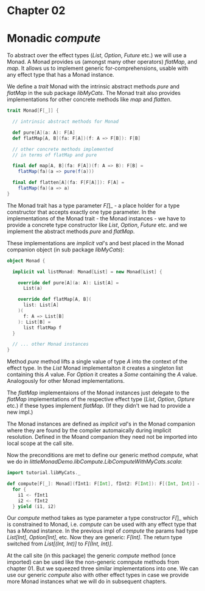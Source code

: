 # Chapter 02

# Monadic _compute_

To abstract over the effect types (_List_, _Option_,
_Future_ etc.) we will use a Monad. A Monad provides us
(amongst many other operators) _flatMap_, and _map_. It
allows us to implement generic for-comprehensions, usable
with any effect type that has a Monad instance.

We define a _trait_ Monad with the intrinsic abstract
methods _pure_ and _flatMap_ in the sub package
_libMyCats_. The Monad trait also provides
implementations for other concrete methods like _map_
and _flatten_.

```scala
trait Monad[F[_]] {

  // intrinsic abstract methods for Monad

  def pure[A](a: A): F[A]
  def flatMap[A, B](fa: F[A])(f: A => F[B]): F[B]

  // other concrete methods implemented
  // in terms of flatMap and pure

  final def map[A, B](fa: F[A])(f: A => B): F[B] =
    flatMap(fa)(a => pure(f(a)))

  final def flatten[A](fa: F[F[A]]): F[A] =
    flatMap(fa)(a => a)
}
```

The Monad trait has a type parameter _F[_]_ - a place
holder for a type constructor that accepts exactly one
type parameter. In the implementations of the Monad trait - the Monad instances - we have to provide a
concrete type constructor like _List_, _Option_,
_Future_ etc. and we implement the abstract methods
_pure_ and _flatMap_.

These implementations are _implicit val_'s and best
placed in the Monad companion object (in sub package
_libMyCats_):

```scala
object Monad {

  implicit val listMonad: Monad[List] = new Monad[List] {

    override def pure[A](a: A): List[A] =
      List(a)

    override def flatMap[A, B](
      list: List[A]
    )(
      f: A => List[B]
    ): List[B] =
      list flatMap f
  }

  // ... other Monad instances
}
```

Method _pure_ method lifts a single value of type _A_
into the context of the effect type. In the _List_ Monad
implementaiton it creates a singleton list containing this
_A_ value. For _Option_ it creates a _Some_ containing the
_A_ value. Analogously for other Monad implementations.

The _flatMap_ implementaions of the Monad instances just
delegate to the _flatMap_ implementations of the respective
effect type (_List_, _Option_, _Opture_ etc.) if these
types implement _flatMap_. (If they didn't we had to
provide a new impl.)

The Monad instances are defined as _implicit val_'s in the
Monad companion where they are found by the compiler
automaically during implicit resolution. Defined in the
Moand companion they need not be imported into local scope
at the call site.

Now the preconditions are met to define our generic method
_compute_, what we do in
_littleMonadDemo.libCompute.LibComputeWithMyCats.scala_:

```scala
import tutorial.libMyCats._

def compute[F[_]: Monad](fInt1: F[Int], fInt2: F[Int]): F[(Int, Int)] =
  for {
    i1 <- fInt1
    i2 <- fInt2
  } yield (i1, i2)
```

Our _compute_ method takes as type parameter a type
constructor _F[_]_ which is constrained to Monad, i.e.
_compute_ can be used with any effect type that has a
Monad instance. In the previous impl of _compute_ the
params had type _List[Int]_, _Option[Int]_, etc. Now
they are generic: _F[Int]_. The return type switched
from _List[(Int, Int)]_ to _F[(Int, Int)]_.

At the call site (in this package) the generic _compute_
method (once imported) can be used like the non-generic
comnpute methods from chapter 01. But we squeezed three
similar implementations into one. We can use our
generic _compute_ also with other effect types in case
we provide more Monad instances what we will do in
subsequent chapters.